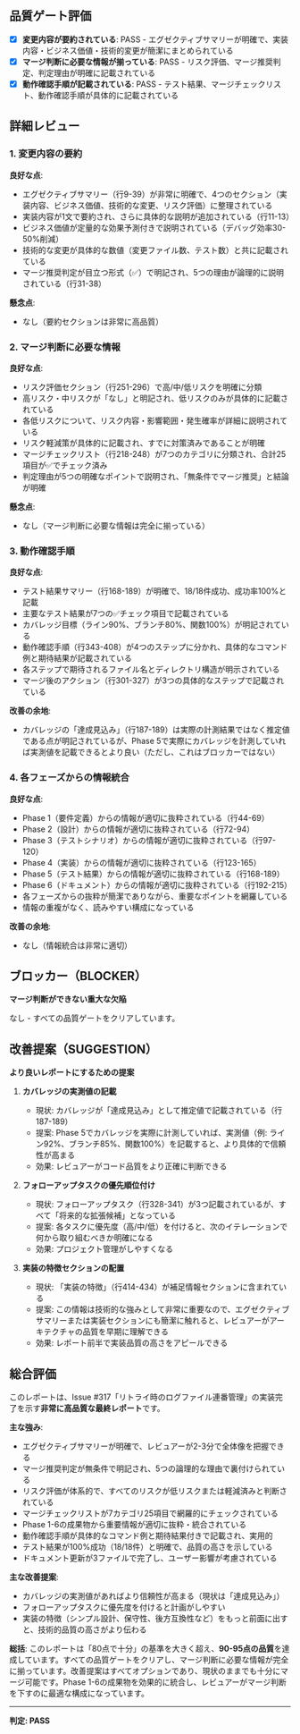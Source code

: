 ## 品質ゲート評価

- [x] **変更内容が要約されている**: PASS - エグゼクティブサマリーが明確で、実装内容・ビジネス価値・技術的変更が簡潔にまとめられている
- [x] **マージ判断に必要な情報が揃っている**: PASS - リスク評価、マージ推奨判定、判定理由が明確に記載されている
- [x] **動作確認手順が記載されている**: PASS - テスト結果、マージチェックリスト、動作確認手順が具体的に記載されている

## 詳細レビュー

### 1. 変更内容の要約

**良好な点**:
- エグゼクティブサマリー（行9-39）が非常に明確で、4つのセクション（実装内容、ビジネス価値、技術的な変更、リスク評価）に整理されている
- 実装内容が1文で要約され、さらに具体的な説明が追加されている（行11-13）
- ビジネス価値が定量的な効果予測付きで説明されている（デバッグ効率30-50%削減）
- 技術的な変更が具体的な数値（変更ファイル数、テスト数）と共に記載されている
- マージ推奨判定が目立つ形式（✅）で明記され、5つの理由が論理的に説明されている（行31-38）

**懸念点**:
- なし（要約セクションは非常に高品質）

### 2. マージ判断に必要な情報

**良好な点**:
- リスク評価セクション（行251-296）で高/中/低リスクを明確に分類
- 高リスク・中リスクが「なし」と明記され、低リスクのみが具体的に記載されている
- 各低リスクについて、リスク内容・影響範囲・発生確率が詳細に説明されている
- リスク軽減策が具体的に記載され、すでに対策済みであることが明確
- マージチェックリスト（行218-248）が7つのカテゴリに分類され、合計25項目が✅でチェック済み
- 判定理由が5つの明確なポイントで説明され、「無条件でマージ推奨」と結論が明確

**懸念点**:
- なし（マージ判断に必要な情報は完全に揃っている）

### 3. 動作確認手順

**良好な点**:
- テスト結果サマリー（行168-189）が明確で、18/18件成功、成功率100%と記載
- 主要なテスト結果が7つの✅チェック項目で記載されている
- カバレッジ目標（ライン90%、ブランチ80%、関数100%）が明記されている
- 動作確認手順（行343-408）が4つのステップに分かれ、具体的なコマンド例と期待結果が記載されている
- 各ステップで期待されるファイル名とディレクトリ構造が明示されている
- マージ後のアクション（行301-327）が3つの具体的なステップで記載されている

**改善の余地**:
- カバレッジの「達成見込み」（行187-189）は実際の計測結果ではなく推定値である点が明記されているが、Phase 5で実際にカバレッジを計測していれば実測値を記載できるとより良い（ただし、これはブロッカーではない）

### 4. 各フェーズからの情報統合

**良好な点**:
- Phase 1（要件定義）からの情報が適切に抜粋されている（行44-69）
- Phase 2（設計）からの情報が適切に抜粋されている（行72-94）
- Phase 3（テストシナリオ）からの情報が適切に抜粋されている（行97-120）
- Phase 4（実装）からの情報が適切に抜粋されている（行123-165）
- Phase 5（テスト結果）からの情報が適切に抜粋されている（行168-189）
- Phase 6（ドキュメント）からの情報が適切に抜粋されている（行192-215）
- 各フェーズからの抜粋が簡潔でありながら、重要なポイントを網羅している
- 情報の重複がなく、読みやすい構成になっている

**改善の余地**:
- なし（情報統合は非常に適切）

## ブロッカー（BLOCKER）

**マージ判断ができない重大な欠陥**

なし - すべての品質ゲートをクリアしています。

## 改善提案（SUGGESTION）

**より良いレポートにするための提案**

1. **カバレッジの実測値の記載**
   - 現状: カバレッジが「達成見込み」として推定値で記載されている（行187-189）
   - 提案: Phase 5でカバレッジを実際に計測していれば、実測値（例: ライン92%、ブランチ85%、関数100%）を記載すると、より具体的で信頼性が高まる
   - 効果: レビュアーがコード品質をより正確に判断できる

2. **フォローアップタスクの優先順位付け**
   - 現状: フォローアップタスク（行328-341）が3つ記載されているが、すべて「将来的な拡張候補」となっている
   - 提案: 各タスクに優先度（高/中/低）を付けると、次のイテレーションで何から取り組むべきか明確になる
   - 効果: プロジェクト管理がしやすくなる

3. **実装の特徴セクションの配置**
   - 現状: 「実装の特徴」（行414-434）が補足情報セクションに含まれている
   - 提案: この情報は技術的な強みとして非常に重要なので、エグゼクティブサマリーまたは実装セクションにも簡潔に触れると、レビュアーがアーキテクチャの品質を早期に理解できる
   - 効果: レポート前半で実装品質の高さをアピールできる

## 総合評価

このレポートは、Issue #317「リトライ時のログファイル連番管理」の実装完了を示す**非常に高品質な最終レポート**です。

**主な強み**:
- エグゼクティブサマリーが明確で、レビュアーが2-3分で全体像を把握できる
- マージ推奨判定が無条件で明記され、5つの論理的な理由で裏付けられている
- リスク評価が体系的で、すべてのリスクが低リスクまたは軽減済みと判断されている
- マージチェックリストが7カテゴリ25項目で網羅的にチェックされている
- Phase 1-6の成果物から重要情報が適切に抜粋・統合されている
- 動作確認手順が具体的なコマンド例と期待結果付きで記載され、実用的
- テスト結果が100%成功（18/18件）と明確で、品質の高さを示している
- ドキュメント更新が3ファイルで完了し、ユーザー影響が考慮されている

**主な改善提案**:
- カバレッジの実測値があればより信頼性が高まる（現状は「達成見込み」）
- フォローアップタスクに優先度を付けると計画がしやすい
- 実装の特徴（シンプル設計、保守性、後方互換性など）をもっと前面に出すと、技術的品質の高さがより伝わる

**総括**:
このレポートは「80点で十分」の基準を大きく超え、**90-95点の品質**を達成しています。すべての品質ゲートをクリアし、マージ判断に必要な情報が完全に揃っています。改善提案はすべてオプションであり、現状のままでも十分にマージ可能です。Phase 1-6の成果物を効果的に統合し、レビュアーがマージ判断を下すのに最適な構成になっています。

---
**判定: PASS**